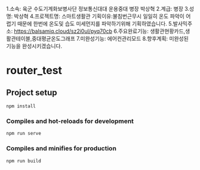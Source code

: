 1.소속: 육군 수도기계화보병사단 정보통신대대 운용중대 병장 박상혁
2.계급: 병장
3.성명: 박상혁
4.프로젝트명: 스마트생활관
 기획이유:불침번근무시 일일히 온도 파악이 어렵기 때문에
  한번에 온도및 습도 미세먼지를 파악하기위해 기획하였습니다.
5.발사믹주소: https://balsamiq.cloud/sz2i0ul/pyq70cb
6.주요완료기능: 생활관현황카드,생활관테이블,중대평균온도그래프
7.미완성기능: 에어컨관리모드
8.향후계획: 미완성된 기능을 완성시키겠습니다.

# router_test

## Project setup
```
npm install
```

### Compiles and hot-reloads for development
```
npm run serve
```

### Compiles and minifies for production
```
npm run build
```
